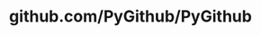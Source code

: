 ---
layout: post
title: github.com/PyGithub/PyGithub
categories: link
tags: [انگلیسی, برنامه‌نویسی]
---